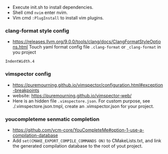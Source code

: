 - Execute init.sh to install dependencies.
- Shell cmd `nvim` enter nvim.
- Vim cmd `:PlugInstall` to install vim plugins.


### clang-format style config
- https://releases.llvm.org/9.0.0/tools/clang/docs/ClangFormatStyleOptions.html
Touch yaml format config file `.clang-format` or `_clang-format` in you project
```
IndentWidth.4
```

### vimspector config
- https://puremourning.github.io/vimspector/configuration.html#exception-breakpoints
- website: https://puremourning.github.io/vimspector-web/
- Here is an hidden file `.vimspectore.json`. For custom purpose, see ./.vimspectore.json.tmpl, create an .vimspector.json for your project.


### youcompleteme senmatic completion
- https://github.com/ycm-core/YouCompleteMe#option-1-use-a-compilation-database
- Add `set(CMAKE_EXPORT_COMPILE_COMMANDS ON)` to CMakeLists.txt, and link the generated 
compilation database to the root of yout project.
